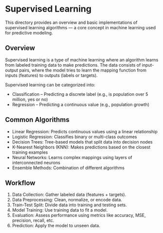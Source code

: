 # Supervised Learning

This directory provides an overview and basic implementations of supervised learning algorithms — a core concept in machine learning used for predictive modeling.

## Overview

Supervised learning is a type of machine learning where an algorithm learns from labeled training data to make predictions. The data consists of input-output pairs, where the model tries to learn the mapping function from inputs (features) to outputs (labels or targets).

Supervised learning can be categorized into:

- Classification – Predicting a discrete label (e.g., is population over 5 million, yes or no)
- Regression – Predicting a continuous value (e.g., population growth)

## Common Algorithms

- Linear Regression: Predicts continuous values using a linear relationship
- Logistic Regression: Classifies binary or multi-class outcomes
- Decision Trees: Tree-based models that split data into decision nodes
- K-Nearest Neighbors (KNN): Makes predictions based on the closest training examples
- Neural Networks: Learns complex mappings using layers of interconnected neurons
- Ensemble Methods: Combination of different algorithms

## Workflow

1. Data Collection: Gather labeled data (features + targets).
2. Data Preprocessing: Clean, normalize, or encode data.
3. Train-Test Split: Divide data into training and testing sets.
4. Model Training: Use training data to fit a model.
5. Evaluation: Assess performance using metrics like accuracy, MSE, precision, recall, etc.
6. Prediction: Apply the model to unseen data.

